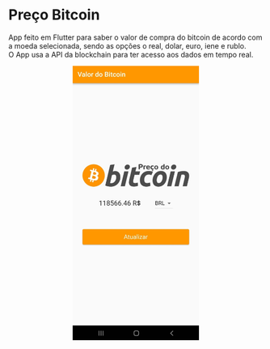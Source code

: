 # Preço Bitcoin

App feito em Flutter para saber o valor de compra do bitcoin de acordo com a moeda selecionada, sendo as opções o real, dolar, euro, iene e rublo.  
O App usa a API da blockchain para ter acesso aos dados em tempo real.
<div align="center">
  <img src="https://github.com/RafaelGasparoto/Preco_Bitcoin/blob/main/imagens/app_imagem.jfif" width= 250px/>
</div>
